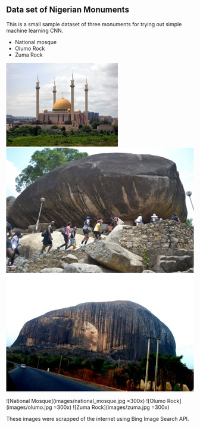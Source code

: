 ## Data set of Nigerian Monuments

This is a small sample dataset of three monuments for trying out simple machine learning CNN.
* National mosque
* Olumo Rock
* Zuma Rock 

<img src="images/national_mosque.jpg" alt="nationa mosque" width="300px"/>
<img src="images/olumo.jpg" alt="Olumo Rock" style=width="300px"/>
<img src="images/zuma.jpg" alt="Zuma Rock" style=width="300px"/>

![National Mosque](images/national_mosque.jpg =300x)
![Olumo Rock](images/olumo.jpg =300x)
![Zuma Rock](images/zuma.jpg =300x)

These images were scrapped of the internet using Bing Image Search API.
